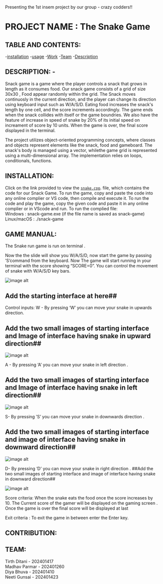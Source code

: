 Presenting the 1st insem project by our group - crazy codders!!
 # PROJECT NAME : The Snake Game


## TABLE AND CONTENTS:
-[installation](#installation)
-[usage](#usage)
-[Work](#Work)
-[Team](#Team)
-[Description](#Description)
## DESCRIPTION: -
Snack game is a game where the player controls a snack that grows in length as it consumes food. Our snack game consists of a grid of size 30x30 , Food appear randomly within the grid. The Snack moves continuosly in the current direction, and the player can change its direction using keyboard input such as W/A/S/D. Eating food increases the snack's length by one cell, and the score increments accordingly. The game ends when the snack collides with itself or the game boundries. We also have the feature of increase in speed of snake by 20% of its initial speed on increament of score by 10 units. When the game is over, the final score displayed in the terminal.


The project utilizes object-oriented programming concepts, where classes and objects represent elements like the snack, food and gameboard. The snack's body is managed using a vector, whilethe game grid is represented using a multi-dimensional array. The implementation relies on loops, conditionals, functions. 
 
## INSTALLATION:
Click on the link provided to view the
[`snake.cpp`](./snake.cpp). file, which contains the code for our Snack Game. To run the game, copy and paste the code into any online complier or VS code, then compile and execute it.
To run the code and play the game, copy the given code and paste it in any online complier or in VScode and run.
To run the complied file: <br>
Windows : snack-game.exe (if the file name is saved as snack-game)<br>
Linux/macOS : ./snack-game<br>


## GAME MANUAL: 
The Snake run game is run on terminal . 

Now the the slide will show you W/A/S/D, now start the game by passing  ’S’command from the keyboard. Now  The game will start running in your terminal with the score showing “SCORE=0”. You can control the movement of snake with W/A/S/D key bars.

![image alt](https://github.com/madhav-p-11/project-/blob/main/Screenshot%202025-02-03%20170606.png)                                                         


## Add the starting interface at here##
Control inputs:
W - By pressing ‘W’ you can move your snake  in upwards direction.
## Add the two small images of starting interface and Image of interface having snake in upward direction##



![image alt](https://github.com/madhav-p-11/project-/blob/main/Screenshot%202025-02-03%20170606.png)

A - By pressing ‘A’ you can move your snake in left direction .
## Add the two small images of starting interface and Image of interface having snake in left direction##





![image alt](https://github.com/madhav-p-11/project-/blob/main/Screenshot%202025-02-03%20170711.png)


S- By pressing ’S’ you can move your snake in downwards direction .
## Add the two small images of starting interface and image of interface having snake in downward direction##



![image alt](https://github.com/madhav-p-11/project-/blob/main/Screenshot%202025-02-03%20170641.png)



D- By pressing ‘D’ you can move your snake in right direction .
##Add the two small images of starting interface and image of interface having snake in downward direction##




![image alt](https://github.com/madhav-p-11/project-/blob/main/Screenshot%202025-02-03%20170711.png)


Score criteria:
When the snake eats the food once the score increases by 10.  The Current  score of the gamer  will be displayed on the gaming screen . Once the game is over the final score will be displayed at last

Exit  criteria :
To exit the game in between enter the Enter key.

## CONTRIBUTION:


## TEAM:
 Tirth Ditani  - 202401417<br>
 Madhav Parmar - 202401260<br>
 Diya Bhuva    - 202401410<br>
 Neeti Gunsai  - 202401423<br>
